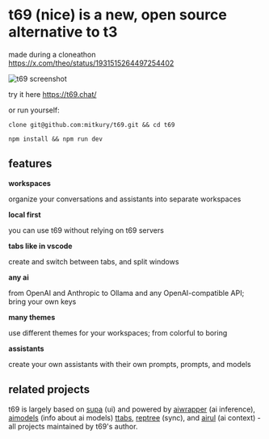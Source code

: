 # t69 (nice) is a new, open source alternative to t3

made during a cloneathon https://x.com/theo/status/1931515264497254402

![t69 screenshot](https://github.com/mitkury/t69/blob/main/docs/assets/screenshot.png)

try it here https://t69.chat/

or run yourself:
```
clone git@github.com:mitkury/t69.git && cd t69
```

```
npm install && npm run dev
```

## features

**workspaces**

organize your conversations and assistants into separate workspaces

**local first**

you can use t69 without relying on t69 servers

**tabs like in vscode**

create and switch between tabs, and split windows

**any ai**

from OpenAI and Anthropic to Ollama and any OpenAI-compatible API; bring your own keys

**many themes**

use different themes for your workspaces; from colorful to boring

**assistants**

create your own assistants with their own prompts, prompts, and models

## related projects
t69 is largely based on [supa](https://github.com/supaorg/supa) (ui) and powered by [aiwrapper](https://github.com/mitkury/aiwrapper) (ai inference), [aimodels](https://github.com/mitkury/aimodels) (info about ai models) [ttabs](https://github.com/mitkury/ttabs), [reptree](https://github.com/mitkury/reptree) (sync), and [airul](https://github.com/mitkury/airul) (ai context) - all projects maintained by t69's author.
